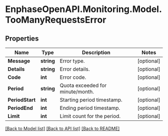 # EnphaseOpenAPI.Monitoring.Model.TooManyRequestsError

## Properties

Name | Type | Description | Notes
------------ | ------------- | ------------- | -------------
**Message** | **string** | Error type. | [optional] 
**Details** | **string** | Error details. | [optional] 
**Code** | **int** | Error code. | [optional] 
**Period** | **string** | Quota exceeded for minute/month. | [optional] 
**PeriodStart** | **int** | Starting period timestamp. | [optional] 
**PeriodEnd** | **int** | Ending period timestamp. | [optional] 
**Limit** | **int** | Limit count for the period. | [optional] 

[[Back to Model list]](../README.md#documentation-for-models) [[Back to API list]](../README.md#documentation-for-api-endpoints) [[Back to README]](../README.md)

